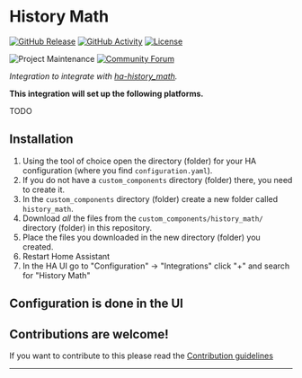 # History Math

[![GitHub Release][releases-shield]][releases]
[![GitHub Activity][commits-shield]][commits]
[![License][license-shield]](LICENSE)

![Project Maintenance][maintenance-shield]
[![Community Forum][forum-shield]][forum]

_Integration to integrate with [ha-history_math][ha-history_math]._

**This integration will set up the following platforms.**

TODO

## Installation

1. Using the tool of choice open the directory (folder) for your HA configuration (where you find `configuration.yaml`).
1. If you do not have a `custom_components` directory (folder) there, you need to create it.
1. In the `custom_components` directory (folder) create a new folder called `history_math`.
1. Download _all_ the files from the `custom_components/history_math/` directory (folder) in this repository.
1. Place the files you downloaded in the new directory (folder) you created.
1. Restart Home Assistant
1. In the HA UI go to "Configuration" -> "Integrations" click "+" and search for "History Math"

## Configuration is done in the UI

<!---->

## Contributions are welcome!

If you want to contribute to this please read the [Contribution guidelines](CONTRIBUTING.md)

***

[ha-history_math]: https://github.com/sammiq/ha-history_math
[commits-shield]: https://img.shields.io/github/commit-activity/y/sammiq/ha-history_math.svg?style=for-the-badge
[commits]: https://github.com/sammiq/ha-history_math/commits/main
[exampleimg]: example.png
[forum-shield]: https://img.shields.io/badge/community-forum-brightgreen.svg?style=for-the-badge
[forum]: https://community.home-assistant.io/
[license-shield]: https://img.shields.io/github/license/sammiq/ha-history_math.svg?style=for-the-badge
[maintenance-shield]: https://img.shields.io/badge/maintainer-%40sammiq-blue.svg?style=for-the-badge
[releases-shield]: https://img.shields.io/github/release/sammiq/ha-history_math.svg?style=for-the-badge
[releases]: https://github.com/sammiq/ha-history_math/releases
